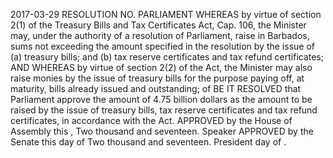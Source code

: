 2017-03-29
RESOLUTION NO.
PARLIAMENT
WHEREAS by virtue of section 2(1) of the Treasury Bills and Tax Certificates Act, Cap. 106, the Minister may, under the authority of a resolution of Parliament, raise in Barbados, sums not exceeding the amount specified in the resolution by the issue of
(a) treasury bills; and
(b) tax reserve certificates and tax refund certificates;
AND WHEREAS by virtue of section 2(2) of the Act, the Minister may also raise monies by the issue of treasury bills for the purpose paying off, at maturity, bills already issued and outstanding;
of
BE IT RESOLVED that Parliament approve the amount of 4.75 billion dollars as the amount to be raised by the issue of treasury bills, tax reserve certificates and tax refund certificates, in accordance with the Act.
APPROVED by the House of Assembly this
, Two thousand and seventeen.
Speaker
APPROVED by the Senate this
day of
Two thousand and seventeen.
President
day of
.
